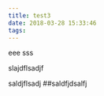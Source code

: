 ```yaml
---
title: test3
date: 2018-03-28 15:33:46
tags:
---
```



eee sss

slajdflsadjf

saldjflsadj
##saldfjdsalfj
